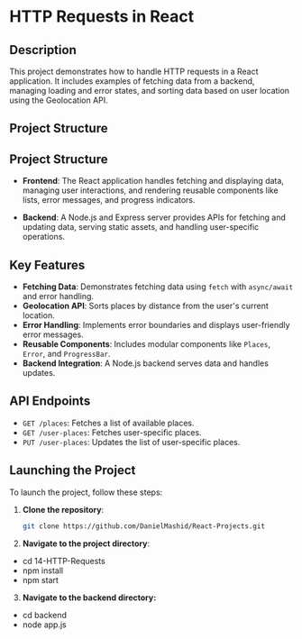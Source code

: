 # HTTP Requests in React

## Description

This project demonstrates how to handle HTTP requests in a React application. It includes examples of fetching data from a backend, managing loading and error states, and sorting data based on user location using the Geolocation API.

## Project Structure

## Project Structure

- **Frontend**:
  The React application handles fetching and displaying data, managing user interactions, and rendering reusable components like lists, error messages, and progress indicators.

- **Backend**:
  A Node.js and Express server provides APIs for fetching and updating data, serving static assets, and handling user-specific operations.

## Key Features

- **Fetching Data**: Demonstrates fetching data using `fetch` with `async/await` and error handling.
- **Geolocation API**: Sorts places by distance from the user's current location.
- **Error Handling**: Implements error boundaries and displays user-friendly error messages.
- **Reusable Components**: Includes modular components like `Places`, `Error`, and `ProgressBar`.
- **Backend Integration**: A Node.js backend serves data and handles updates.

## API Endpoints

- `GET /places`: Fetches a list of available places.
- `GET /user-places`: Fetches user-specific places.
- `PUT /user-places`: Updates the list of user-specific places.

## Launching the Project

To launch the project, follow these steps:

1. **Clone the repository**:

   ```bash
   git clone https://github.com/DanielMashid/React-Projects.git

   ```

2. **Navigate to the project directory**:

- cd 14-HTTP-Requests
- npm install
- npm start

3. **Navigate to the backend directory:**

- cd backend
- node app.js
